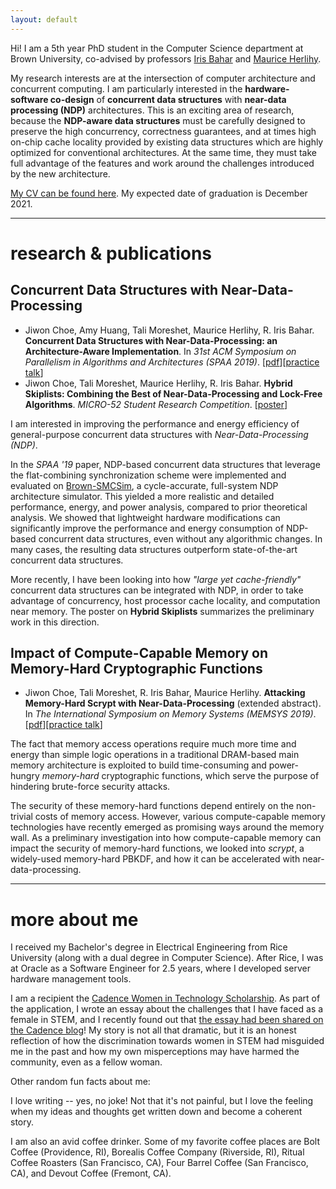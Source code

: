 ```yaml
---
layout: default
---
```


Hi! I am a 5th year PhD student in the Computer Science department at Brown University, 
co-advised by professors [Iris Bahar](https://vivo.brown.edu/display/rbahar) and [Maurice Herlihy](http://cs.brown.edu/~mph/).

My research interests are at the intersection of computer architecture and concurrent computing. 
I am particularly interested in the **hardware-software co-design** of **concurrent data structures** with **near-data processing (NDP)** architectures. 
This is an exciting area of research, because the **NDP-aware data structures** must be carefully designed to preserve the high concurrency, correctness guarantees, and at times high on-chip cache locality provided by existing data structures which are highly optimized for conventional architectures. At the same time, they must take full advantage of the features and work around the challenges introduced by the new architecture. 

[My CV can be found here](jiwonchoe-cv.pdf). My expected date of graduation is December 2021.


* * *

# research & publications

## Concurrent Data Structures with Near-Data-Processing

* Jiwon Choe, Amy Huang, Tali Moreshet, Maurice Herlihy, R. Iris Bahar. **Concurrent Data Structures with Near-Data-Processing: an Architecture-Aware Implementation**. In _31st ACM Symposium on Parallelism in Algorithms and Architectures (SPAA 2019)_. [[pdf](spaa19-choe.pdf)][[practice talk](https://youtu.be/trjnYpnq8t4)]
* Jiwon Choe, Tali Moreshet, Maurice Herlihy, R. Iris Bahar. **Hybrid Skiplists: Combining the Best of Near-Data-Processing and Lock-Free Algorithms**. _MICRO-52 Student Research Competition_. [[poster](micro19-poster-final.pdf)]

I am interested in improving the performance and energy efficiency of general-purpose concurrent data structures with _Near-Data-Processing (NDP)_. 

In the _SPAA '19_ paper, NDP-based concurrent data structures that leverage the flat-combining synchronization scheme were implemented and evaluated on [Brown-SMCSim](https://github.com/jiwon-choe/Brown-SMCSim), a cycle-accurate, full-system NDP architecture simulator. 
This yielded a more realistic and detailed performance, energy, and power analysis, compared to prior theoretical analysis. We showed that lightweight hardware modifications can significantly improve the performance and energy consumption of NDP-based concurrent data structures, even without any algorithmic changes. In many cases, the resulting data structures outperform state-of-the-art concurrent data structures.

More recently, I have been looking into how _"large yet cache-friendly"_ concurrent data structures can be integrated with NDP, in order to take advantage of concurrency, host processor cache locality, and computation near memory. The poster on **Hybrid Skiplists** summarizes the preliminary work in this direction. 


## Impact of Compute-Capable Memory on Memory-Hard Cryptographic Functions

* Jiwon Choe, Tali Moreshet, R. Iris Bahar, Maurice Herlihy. **Attacking Memory-Hard Scrypt with Near-Data-Processing** (extended abstract). In _The International Symposium on Memory Systems (MEMSYS 2019)_. [[pdf](memsys19-choe.pdf)][[practice talk](https://youtu.be/94dx7xmZBAM)]

The fact that memory access operations require much more time and energy than simple logic operations in a traditional DRAM-based main memory architecture is exploited to build time-consuming and power-hungry _memory-hard_ cryptographic functions, which serve the purpose of hindering brute-force security attacks. 

The security of these memory-hard functions depend entirely on the non-trivial costs of memory access. However, various compute-capable memory technologies have recently emerged as promising ways around the memory wall. As a preliminary investigation into how compute-capable memory can impact the security of memory-hard functions, we looked into _scrypt_, a widely-used memory-hard PBKDF, and how it can be accelerated with near-data-processing. 

* * *

# more about me

I received my Bachelor's degree in Electrical Engineering from Rice University (along with a dual degree in Computer Science). After Rice, I was at Oracle as a Software Engineer for 2.5 years, where I developed server hardware management tools. 

I am a recipient the [Cadence Women in Technology Scholarship](https://community.cadence.com/cadence_blogs_8/b/insights-culture/posts/the-cadence-women-in-technology-scholarship-winners). As part of the application, I wrote an essay about the challenges that I have faced as a female in STEM, and I recently found out that [the essay had been shared on the Cadence blog](https://community.cadence.com/cadence_blogs_8/b/on-the-beat/posts/insights-from-the-cadence-women-in-technology-scholarship-winners)! 
My story is not all that dramatic, but it is an honest reflection of how the discrimination towards women in STEM had misguided me in the past and how my own misperceptions may have harmed the community, even as a fellow woman. 

Other random fun facts about me:

I love writing -- yes, no joke! Not that it's not painful, but I love the feeling when my ideas and thoughts get written down and become a coherent story. 

I am also an avid coffee drinker. Some of my favorite coffee places are Bolt Coffee (Providence, RI), Borealis Coffee Company (Riverside, RI), Ritual Coffee Roasters (San Francisco, CA), Four Barrel Coffee (San Francisco, CA), and Devout Coffee (Fremont, CA).

<!---I received my Bachelor's degree from [Rice University](http://www.rice.edu/), where I studied Electrical Engineering and Computer Science. 
Before coming to Brown, I was at Oracle for 2.5 years, where I worked as a Software Engineer developing server hardware management tools. 

Text can be **bold**, _italic_, or ~~strikethrough~~.

[Link to another page](./another-page.html).

There should be whitespace between paragraphs.

There should be whitespace between paragraphs. We recommend including a README, or a file with information about your project.

# Header 1

This is a normal paragraph following a header. GitHub is a code hosting platform for version control and collaboration. It lets you and others work together on projects from anywhere.

## Header 2

> This is a blockquote following a header.
>
> When something is important enough, you do it even if the odds are not in your favor.

### Header 3

```js
// Javascript code with syntax highlighting.
var fun = function lang(l) {
  dateformat.i18n = require('./lang/' + l)
  return true;
}
```

```ruby
# Ruby code with syntax highlighting
GitHubPages::Dependencies.gems.each do |gem, version|
  s.add_dependency(gem, "= #{version}")
end
```

#### Header 4

*   This is an unordered list following a header.
*   This is an unordered list following a header.
*   This is an unordered list following a header.

##### Header 5

1.  This is an ordered list following a header.
2.  This is an ordered list following a header.
3.  This is an ordered list following a header.

###### Header 6

| head1        | head two          | three |
|:-------------|:------------------|:------|
| ok           | good swedish fish | nice  |
| out of stock | good and plenty   | nice  |
| ok           | good `oreos`      | hmm   |
| ok           | good `zoute` drop | yumm  |

### There's a horizontal rule below this.

* * *

### Here is an unordered list:

*   Item foo
*   Item bar
*   Item baz
*   Item zip

### And an ordered list:

1.  Item one
1.  Item two
1.  Item three
1.  Item four

### And a nested list:

- level 1 item
  - level 2 item
  - level 2 item
    - level 3 item
    - level 3 item
- level 1 item
  - level 2 item
  - level 2 item
  - level 2 item
- level 1 item
  - level 2 item
  - level 2 item
- level 1 item

### Small image

![Octocat](https://assets-cdn.github.com/images/icons/emoji/octocat.png)

### Large image

![Branching](https://guides.github.com/activities/hello-world/branching.png)


### Definition lists can be used with HTML syntax.

<dl>
<dt>Name</dt>
<dd>Godzilla</dd>
<dt>Born</dt>
<dd>1952</dd>
<dt>Birthplace</dt>
<dd>Japan</dd>
<dt>Color</dt>
<dd>Green</dd>
</dl>

```
Long, single-line code blocks should not wrap. They should horizontally scroll if they are too long. This line should be long enough to demonstrate this.
```

```
The final element.
```
--->
